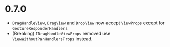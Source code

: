 # 0.7.0
* ```DragHandleView```, ```DragView``` and ```DropView``` now accept ```ViewProps``` except for ```GestureResponderHandlers```
* (Breaking) ```IDragHandleViewProps``` removed use ```ViewWithoutPanHandlersProps``` instead.